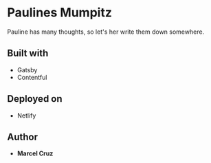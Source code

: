 # Paulines Mumpitz

Pauline has many thoughts, so let's her write them down somewhere.

## Built with

- Gatsby
- Contentful

## Deployed on

- Netlify

## Author

- **Marcel Cruz**
